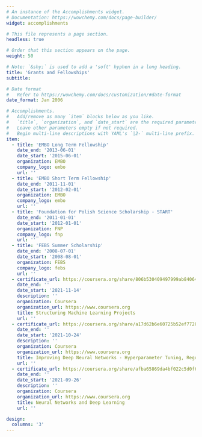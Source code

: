 ```yaml
---
# An instance of the Accomplishments widget.
# Documentation: https://wowchemy.com/docs/page-builder/
widget: accomplishments

# This file represents a page section.
headless: true

# Order that this section appears on the page.
weight: 50

# Note: `&shy;` is used to add a 'soft' hyphen in a long heading.
title: 'Grants and Fellowships'
subtitle:

# Date format
#   Refer to https://wowchemy.com/docs/customization/#date-format
date_format: Jan 2006

# Accomplishments.
#   Add/remove as many `item` blocks below as you like.
#   `title`, `organization`, and `date_start` are the required parameters.
#   Leave other parameters empty if not required.
#   Begin multi-line descriptions with YAML's `|2-` multi-line prefix.
item:
  - title: 'EMBO Long Term Fellowship'
    date_end: '2013-06-01'
    date_start: '2015-06-01'
    organization: EMBO
    company_logo: embo
    url: ''    
  - title: 'EMBO Short Term Fellowship'
    date_end: '2011-11-01'
    date_start: '2012-02-01'
    organization: EMBO
    company_logo: embo
    url: ''    
  - title: 'Foundation for Polish Science Scholarship - START'
    date_end: '2011-01-01'
    date_start: '2012-01-01'
    organization: FNP
    company_logo: fnp
    url: ''
  - title: 'FEBS Summer Scholarship'
    date_end: '2008-07-01'
    date_start: '2008-08-01'
    organization: FEBS
    company_logo: febs
    url: ''
  - certificate_url: https://coursera.org/share/806b530409497999ab8406424eb994d5
    date_end: ''
    date_start: '2021-11-14'
    description: ''
    organization: Coursera
    organization_url: https://www.coursera.org
    title: Structuring Machine Learning Projects
    url: ''
  - certificate_url: https://coursera.org/share/a17d62b6e60725b52ef772815e2804f3
    date_end: ''
    date_start: '2021-10-24'
    description: ''
    organization: Coursera
    organization_url: https://www.coursera.org
    title: Improving Deep Neural Networks - Hyperparameter Tuning, Regularization and Optimization
    url: ''
  - certificate_url: https://coursera.org/share/afba65869da4bf022c5d0f61d4276eb5
    date_end: ''
    date_start: '2021-09-26'
    description: ''
    organization: Coursera
    organization_url: https://www.coursera.org
    title: Neural Networks and Deep Learning
    url: ''

design:
  columns: '3'
---
```


